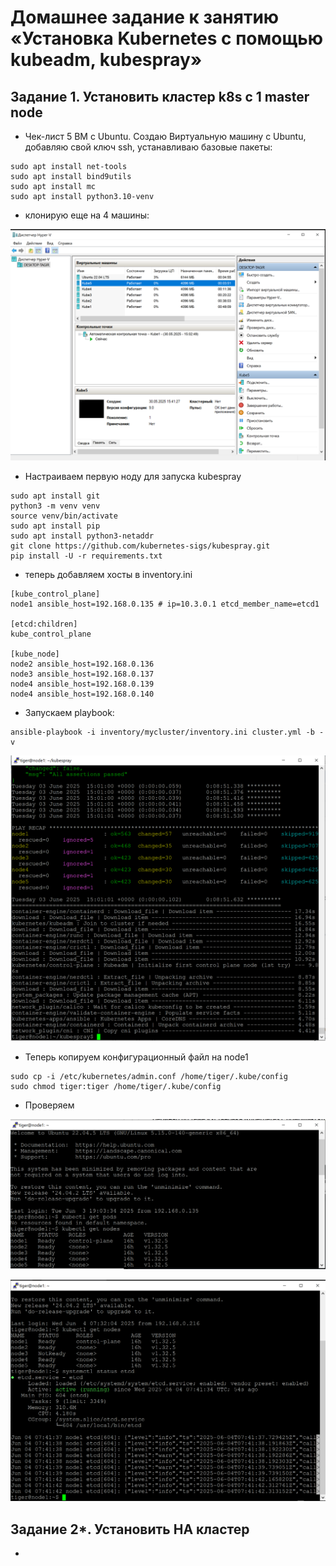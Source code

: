 # Домашнее задание к занятию «Установка Kubernetes с помощью kubeadm, kubespray»

## Задание 1.  Установить кластер k8s с 1 master node

* Чек-лист 5 ВМ с Ubuntu. Создаю Виртуальную машину с Ubuntu, добавляю свой ключ ssh, устанавливаю базовые пакеты:
```
sudo apt install net-tools
sudo apt install bind9utils
sudo apt install mc
sudo apt install python3.10-venv
```
* клонирую еще на 4 машины:

![VMs-created](https://github.com/A-Tagir/kubernetes/blob/main/12/Kubernetes12_Cluster_VMs.png)

* Настраиваем первую ноду для запуска kubespray
```
sudo apt install git
python3 -m venv venv
source venv/bin/activate
sudo apt install pip
sudo apt install python3-netaddr
git clone https://github.com/kubernetes-sigs/kubespray.git
pip install -U -r requirements.txt
```
* теперь добавляем хосты в inventory.ini
```
[kube_control_plane]
node1 ansible_host=192.168.0.135 # ip=10.3.0.1 etcd_member_name=etcd1

[etcd:children]
kube_control_plane

[kube_node]
node2 ansible_host=192.168.0.136
node3 ansible_host=192.168.0.137
node4 ansible_host=192.168.0.139
node4 ansible_host=192.168.0.140
```
* Запускаем playbook:
```
ansible-playbook -i inventory/mycluster/inventory.ini cluster.yml -b -v
```
![playbook_ok](https://github.com/A-Tagir/kubernetes/blob/main/12/Kubernetes12_Cluster_Ansible_OK.png)

* Теперь копируем конфигурационный файл на node1
```
sudo cp -i /etc/kubernetes/admin.conf /home/tiger/.kube/config
sudo chmod tiger:tiger /home/tiger/.kube/config
```
* Проверяем

![kubectl_ok](https://github.com/A-Tagir/kubernetes/blob/main/12/Kubernetes12_Cluster_kubectl_OK.png)

![etcd_ok](https://github.com/A-Tagir/kubernetes/blob/main/12/Kubernetes12_Cluster_etcd_OK.png)

## Задание 2*. Установить HA кластер

*
